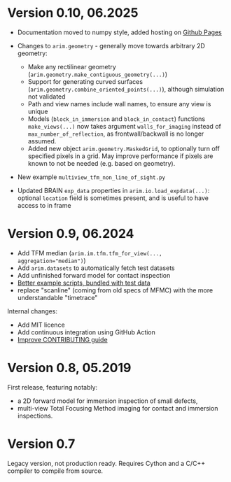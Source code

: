 # Version 0.10, 06.2025

- Documentation moved to numpy style, added hosting on [Github Pages](https://ndtatbristol.github.io/arim/)
- Changes to `arim.geometry` - generally move towards arbitrary 2D geometry:
	- Make any rectilinear geometry (``arim.geometry.make_contiguous_geometry(...)``)
	- Support for generating curved surfaces (``arim.geometry.combine_oriented_points(...)``), although simulation not validated
	- Path and view names include wall names, to ensure any view is unique
	- Models (``block_in_immersion`` and ``block_in_contact``) functions ``make_views(...)`` now takes argument `walls_for_imaging` instead of `max_number_of_reflection`, as frontwall/backwall is no longer assumed.
	- Added new object ``arim.geometry.MaskedGrid``, to optionally turn off specified pixels in a grid. May improve performance if pixels are known to not be needed (e.g. based on geometry).
	
- New example `multiview_tfm_non_line_of_sight.py`
- Updated BRAIN `exp_data` properties in ``arim.io.load_expdata(...)``: optional `location` field is sometimes present, and is useful to have access to in frame


# Version 0.9, 06.2024

- Add TFM median (``arim.im.tfm.tfm_for_view(..., aggregation="median")``)
- Add `arim.datasets` to automatically fetch test datasets
- Add unfinished forward model for contact inspection
- [Better example scripts, bundled with test data](https://github.com/ndtatbristol/arim/tree/v0.9/examples)
- replace "scanline" (coming from old specs of MFMC) with the more understandable "timetrace"

Internal changes:

- Add MIT licence
- Add continuous integration using GitHub Action
- [Improve CONTRIBUTING guide](https://github.com/ndtatbristol/arim/blob/master/CONTRIBUTING.md)


# Version 0.8, 05.2019

First release, featuring notably:

- a 2D forward model for immersion inspection of small defects,
- multi-view Total Focusing Method imaging for contact and immersion inspections.

# Version 0.7

Legacy version, not production ready. Requires Cython and a C/C++ compiler to compile from source.
